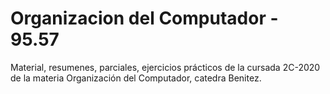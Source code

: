 # Organizacion del Computador - 95.57

Material, resumenes, parciales, ejercicios prácticos de la cursada 2C-2020 de la materia Organización del Computador, catedra Benitez.
